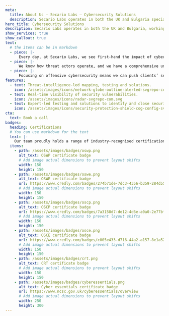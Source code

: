 ```yaml
---
meta:
  title: About Us — Secario Labs — Cybersecurity Solutions
  description: Secario Labs operates in both the UK and Bulgaria specialised in comprehensive cybersecurity solutions. Get in touch.
hero_title: Cybersecurity Solutions
description: Secario Labs operates in both the UK and Bulgaria, working in partnership with clients to provide comprehensive cybersecurity solutions that meet the highest industry standards.
show_services: true
show_callout: true
text:
  # the items can be in markdown
  - piece: |-
      Every day, at Secario Labs, we see first-hand the impact of cyber-attacks on organisations. The combination of our experience, skillset and methodologies allows us to offer a range of offensive and defensive cybersecurity solutions to tackle challenges for clients with varying levels of maturity – from conventional penetration testing engagements to threat-intelligence-led mapping, modelling and adversary simulation exercises.
  - piece: |-
      We know how threat actors operate, and we have a comprehensive understanding of the risks associated with each vulnerability. We can outline the specific risks that your business faces with each issue we identify, and provide you with a bespoke risk matrix of our findings. Secario Labs’ security experts can be trusted to provide the insight and support needed to successfully identify and mitigate information security risks.
  - piece: |-
      Focusing on offensive cybersecurity means we can push clients’ security to its limit and our experts believe the best way to secure modern organisations is to test them against real life challenges and attacks. Everyone deserves to be safe and secure when operating in a dynamic online world and the Secario Labs experts combine expertise and experience with new technologies to create bespoke cybersecurity solutions.
features:
  - text: Threat-intelligence-led mapping, testing and solutions.
    icon: /assets/images/icons/network-globe-outline-alerted-svgrepo-com.svg
  - text: Real-time visibility of security vulnerabilities.
    icon: /assets/images/icons/radar-svgrepo-com.svg
  - text: Expert-led testing and solutions to identify and close security gaps.
    icon: /assets/images/icons/security-protection-shield-cog-config-svgrepo-com.svg
cta:
  text: Book a call
badges:
  heading: Certifications
  # You can use markdown for the text
  text: |-
    Our team proudly holds a range of industry-recognised certifications in both offensive and defensive capacity, showcasing our dedication to excellence and commitment to staying at the forefront of the field.
  items:
    - path: /assets/images/badges/oswp.png
      alt_text: OSWP certificate badge
      # Add image actual dimensions to prevent layout shifts
      width: 150
      height: 150
    - path: /assets/images/badges/oswe.png
      alt_text: OSWE certificate badge
      url: https://www.credly.com/badges/274b71de-7dc3-4356-b359-284d55dd7758
      # Add image actual dimensions to prevent layout shifts
      width: 150
      height: 150
    - path: /assets/images/badges/oscp.png
      alt_text: OSCP certificate badge
      url: https://www.credly.com/badges/7a3158d7-de12-4d6e-a0a0-2e77bfefa0df
      # Add image actual dimensions to prevent layout shifts
      width: 150
      height: 150
    - path: /assets/images/badges/osce.png
      alt_text: OSCE certificate badge
      url: https://www.credly.com/badges/c005e433-d716-44a2-a157-8e1a522d657c
      # Add image actual dimensions to prevent layout shifts
      width: 150
      height: 150
    - path: /assets/images/badges/crt.png
      alt_text: CRT certificate badge
      # Add image actual dimensions to prevent layout shifts
      width: 150
      height: 150
    - path: /assets/images/badges/cyberessentials.png
      alt_text: Cyber essentials certificate badge
      url: https://www.ncsc.gov.uk/cyberessentials/overview
      # Add image actual dimensions to prevent layout shifts
      width: 250
      height: 300
---
```

